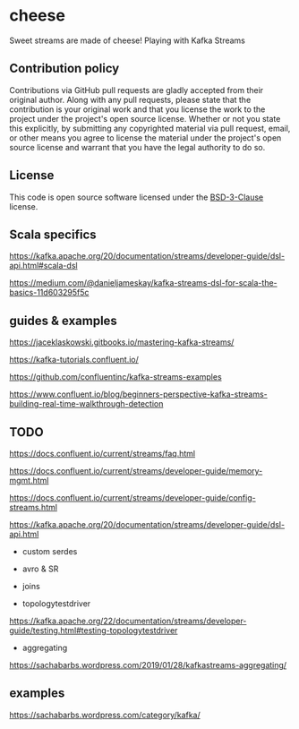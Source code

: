 # cheese #

Sweet streams are made of cheese! Playing with Kafka Streams

## Contribution policy ##

Contributions via GitHub pull requests are gladly accepted from their original author. Along with
any pull requests, please state that the contribution is your original work and that you license
the work to the project under the project's open source license. Whether or not you state this
explicitly, by submitting any copyrighted material via pull request, email, or other means you
agree to license the material under the project's open source license and warrant that you have the
legal authority to do so.

## License ##

This code is open source software licensed under the
[BSD-3-Clause](https://opensource.org/licenses/BSD-3-Clause) license.

## Scala specifics

https://kafka.apache.org/20/documentation/streams/developer-guide/dsl-api.html#scala-dsl

https://medium.com/@danieljameskay/kafka-streams-dsl-for-scala-the-basics-11d603295f5c

## guides & examples

https://jaceklaskowski.gitbooks.io/mastering-kafka-streams/

https://kafka-tutorials.confluent.io/

https://github.com/confluentinc/kafka-streams-examples

https://www.confluent.io/blog/beginners-perspective-kafka-streams-building-real-time-walkthrough-detection

## TODO

https://docs.confluent.io/current/streams/faq.html

https://docs.confluent.io/current/streams/developer-guide/memory-mgmt.html

https://docs.confluent.io/current/streams/developer-guide/config-streams.html

https://kafka.apache.org/20/documentation/streams/developer-guide/dsl-api.html

* custom serdes

* avro & SR

* joins

* topologytestdriver

https://kafka.apache.org/22/documentation/streams/developer-guide/testing.html#testing-topologytestdriver

* aggregating

https://sachabarbs.wordpress.com/2019/01/28/kafkastreams-aggregating/

## examples

https://sachabarbs.wordpress.com/category/kafka/
